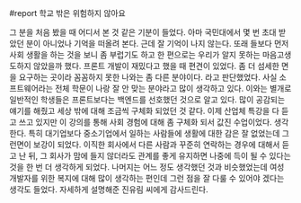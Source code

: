 #report
학교 밖은 위험하지 않아요

그 분을 처음 봤을 때 어디서 본 것 같은 기분이 들었다. 
아마 국민대에서 몇 번 초대 받았던 분이 아니었나
기억을 떠올려 본다. 근데 잘 기억이 나지 않는다.
또래 들보다 먼저 사회 생활을 하는 것을 보니 좀 부럽기도 하고 
한 편으로는 우리가 알지 못하는 마음고생도하지 않았을까 했다. 
프론트 개발이 재밌다고 했을 때 편견이 있었다. 좀 더 섬세한 면을 요구하는 곳이라
꼼꼼하지 못한 나와는 좀 다른 분야이다. 라고 판단했었다. 사실 소프트웨어라는 
전체 학문이 나랑 잘 안 맞는 분야라고 많이 생각하고 있다.
이와는 별개로 일반적인 학생들은 프론트보다는 백엔드를 선호했던 것으로 알고 있다.
많이 공감되는 얘기를 해줬고 세상 밖에 대해 조금씩 구체화 되었던 것 같다. 
이제 산업체 특강을 다 듣고 쓰고 있지만 이 강의를 통해 사회 경험에 대해 좀 구체화 되서
값진 수업이었다. 생각한다. 특히 대기업보다 중소기업에서 일하는 사람들에 생활에 대한 
감은 잘 없었는데 그런면이 보강이 되었다. 
이직한 회사에서 다른 사람과 꾸준히 연락하는 경우에 대해서 듣고 난 뒤, 그 회사가 맘에 들지 않더라도
관계를 좋게 유지하면 나중에 득이 될 수 있다는 것을 한 번 더 생각하게 되었다.
나머지는 어느 정도 생각했던 것과 비슷했었는데 여성 개발자를 위한 복지에 대해 많이 생각하는 편인데
그런 점을 잘 다룰 수 있어야 겠다는 생각도 들었다.
자세하게 설명해준 진유림 씨에게 감사드린다.
